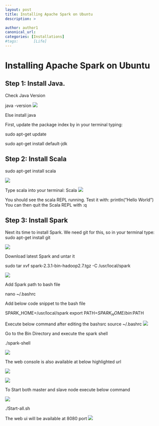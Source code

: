 ```yaml
---
layout: post
title: Installing Apache Spark on Ubuntu
description: >

author: author1
canonical_url:
categories: [Installations]
#tags:       [Life]
---
```

# Installing Apache Spark on Ubuntu

## Step 1: Install Java.

Check Java Version

java -version
![](/devilsadvocatediwakar/images/2018/installingspark/1.png)

Else install java

First, update the package index by in your terminal typing:

sudo apt-get update

sudo apt-get install default-jdk

## Step 2: Install Scala

sudo apt-get install scala

![](/devilsadvocatediwakar/assets/img/2018/installingspark/2.png)

Type scala into your terminal:
Scala
![](/devilsadvocatediwakar/assets/img/2018/installingspark/3.png)

You should see the scala REPL running. Test it with:
println(“Hello World”)
You can then quit the Scala REPL with
:q



## Step 3: Install Spark
Next its time to install Spark. We need git for this, so in your terminal type:
sudo apt-get install git

![](/devilsadvocatediwakar/assets/img/2018/installingspark/4.png)


Download latest Spark and untar it

sudo tar xvf spark-2.3.1-bin-hadoop2.7.tgz -C /usr/local/spark

![](/devilsadvocatediwakar/assets/img/2018/installingspark/5.png)


Add Spark path to bash file

nano ~/.bashrc

Add below code snippet to the bash file

SPARK_HOME=/usr/local/spark
export PATH=$SPARK_HOME/bin:$PATH

Execute below command after editing the bashsrc
source ~/.bashrc
![](/devilsadvocatediwakar/assets/img/2018/installingspark/6.png)

Go to the Bin Directory and execute the spark shell

./spark-shell

![](/devilsadvocatediwakar/assets/img/2018/installingspark/7.png)



The web console is also available at below highlighted url

![](/devilsadvocatediwakar/assets/img/2018/installingspark/8.png)


![](/devilsadvocatediwakar/assets/img/2018/installingspark/9.png)

To Start both master and slave node execute below command

![](/devilsadvocatediwakar/assets/img/2018/installingspark/10.png)


./Start-all.sh

The web ui will be available at 8080 port
![](/devilsadvocatediwakar/assets/img/2018/installingspark/11.png)





[docs]: ../../docs/README.md
